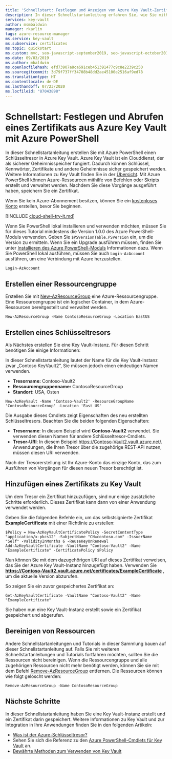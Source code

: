 ```yaml
---
title: 'Schnellstart: Festlegen und Anzeigen von Azure Key Vault-Zertifikaten – Azure PowerShell'
description: In dieser Schnellstartanleitung erfahren Sie, wie Sie mithilfe von Azure PowerShell ein Zertifikat in Azure Key Vault festlegen und daraus abrufen.
services: key-vault
author: msmbaldwin
manager: rkarlin
tags: azure-resource-manager
ms.service: key-vault
ms.subservice: certificates
ms.topic: quickstart
ms.custom: mvc, seo-javascript-september2019, seo-javascript-october2019
ms.date: 09/03/2019
ms.author: mbaldwin
ms.openlocfilehash: efd73907a8ca691ceb451391477c9c8e2239c250
ms.sourcegitcommit: 3d79f737ff34708b48dd2ae45100e2516af9ed78
ms.translationtype: HT
ms.contentlocale: de-DE
ms.lasthandoff: 07/23/2020
ms.locfileid: "87043898"
---
```

# <a name="quickstart-set-and-retrieve-a-certificate-from-azure-key-vault-using-azure-powershell"></a>Schnellstart: Festlegen und Abrufen eines Zertifikats aus Azure Key Vault mit Azure PowerShell

In dieser Schnellstartanleitung erstellen Sie mit Azure PowerShell einen Schlüsseltresor in Azure Key Vault. Azure Key Vault ist ein Clouddienst, der als sicherer Geheimnisspeicher fungiert. Dadurch können Schlüssel, Kennwörter, Zertifikate und andere Geheimnisse sicher gespeichert werden. Weitere Informationen zu Key Vault finden Sie in der [Übersicht](../general/overview.md). Mit Azure PowerShell können Azure-Ressourcen mithilfe von Befehlen oder Skripts erstellt und verwaltet werden. Nachdem Sie diese Vorgänge ausgeführt haben, speichern Sie ein Zertifikat.

Wenn Sie kein Azure-Abonnement besitzen, können Sie ein [kostenloses Konto](https://azure.microsoft.com/free/?WT.mc_id=A261C142F) erstellen, bevor Sie beginnen.


[!INCLUDE [cloud-shell-try-it.md](../../../includes/cloud-shell-try-it.md)]

Wenn Sie PowerShell lokal installieren und verwenden möchten, müssen Sie für dieses Tutorial mindestens die Version 1.0.0 des Azure PowerShell-Moduls verwenden. Geben Sie `$PSVersionTable.PSVersion` ein, um die Version zu ermitteln. Wenn Sie ein Upgrade ausführen müssen, finden Sie unter [Installieren des Azure PowerShell-Moduls](/powershell/azure/install-az-ps) Informationen dazu. Wenn Sie PowerShell lokal ausführen, müssen Sie auch `Login-AzAccount` ausführen, um eine Verbindung mit Azure herzustellen.

```azurepowershell-interactive
Login-AzAccount
```

## <a name="create-a-resource-group"></a>Erstellen einer Ressourcengruppe

Erstellen Sie mit [New-AzResourceGroup](/powershell/module/az.resources/new-azresourcegroup) eine Azure-Ressourcengruppe. Eine Ressourcengruppe ist ein logischer Container, in dem Azure-Ressourcen bereitgestellt und verwaltet werden. 

```azurepowershell-interactive
New-AzResourceGroup -Name ContosoResourceGroup -Location EastUS
```

## <a name="create-a-key-vault"></a>Erstellen eines Schlüsseltresors

Als Nächstes erstellen Sie eine Key Vault-Instanz. Für diesen Schritt benötigen Sie einige Informationen:

In dieser Schnellstartanleitung lautet der Name für die Key Vault-Instanz zwar „Contoso KeyVault2“, Sie müssen jedoch einen eindeutigen Namen verwenden.

- **Tresorname:** Contoso-Vault2
- **Ressourcengruppenname:** ContosoResourceGroup
- **Standort:** USA, Osten

```azurepowershell-interactive
New-AzKeyVault -Name 'Contoso-Vault2' -ResourceGroupName 'ContosoResourceGroup' -Location 'East US'
```

Die Ausgabe dieses Cmdlets zeigt Eigenschaften des neu erstellten Schlüsseltresors. Beachten Sie die beiden folgenden Eigenschaften:

* **Tresorname**: In diesem Beispiel wird **Contoso-Vault2** verwendet. Sie verwenden diesen Namen für andere Schlüsseltresor-Cmdlets.
* **Tresor-URI**: In diesem Beispiel https://Contoso-Vault2.vault.azure.net/. Anwendungen, die Ihren Tresor über die zugehörige REST-API nutzen, müssen diesen URI verwenden.

Nach der Tresorerstellung ist Ihr Azure-Konto das einzige Konto, das zum Ausführen von Vorgängen für diesen neuen Tresor berechtigt ist.

## <a name="add-a-certificate-to-key-vault"></a>Hinzufügen eines Zertifikats zu Key Vault

Um dem Tresor ein Zertifikat hinzuzufügen, sind nur einige zusätzliche Schritte erforderlich. Dieses Zertifikat kann dann von einer Anwendung verwendet werden. 

Geben Sie die folgenden Befehle ein, um das selbstsignierte Zertifikat **ExampleCertificate** mit einer Richtlinie zu erstellen:

```azurepowershell-interactive
$Policy = New-AzKeyVaultCertificatePolicy -SecretContentType "application/x-pkcs12" -SubjectName "CN=contoso.com" -IssuerName "Self" -ValidityInMonths 6 -ReuseKeyOnRenewal
Add-AzKeyVaultCertificate -VaultName "Contoso-Vault2" -Name "ExampleCertificate" -CertificatePolicy $Policy
```

Nun können Sie mit dem dazugehörigen URI auf dieses Zertifikat verweisen, das Sie der Azure Key Vault-Instanz hinzugefügt haben. Verwenden Sie **https://Contoso-Vault2.vault.azure.net/certificates/ExampleCertificate** , um die aktuelle Version abzurufen. 

So zeigen Sie ein zuvor gespeichertes Zertifikat an:

```azurepowershell-interactive
Get-AzKeyVaultCertificate -VaultName "Contoso-Vault2" -Name "ExampleCertificate"
```

Sie haben nun eine Key Vault-Instanz erstellt sowie ein Zertifikat gespeichert und abgerufen.

## <a name="clean-up-resources"></a>Bereinigen von Ressourcen

Andere Schnellstartanleitungen und Tutorials in dieser Sammlung bauen auf dieser Schnellstartanleitung auf. Falls Sie mit weiteren Schnellstartanleitungen und Tutorials fortfahren möchten, sollten Sie die Ressourcen nicht bereinigen.
Wenn die Ressourcengruppe und alle zugehörigen Ressourcen nicht mehr benötigt werden, können Sie sie mit dem Befehl [Remove-AzResourceGroup](/powershell/module/az.resources/remove-azresourcegroup) entfernen. Die Ressourcen können wie folgt gelöscht werden:

```azurepowershell-interactive
Remove-AzResourceGroup -Name ContosoResourceGroup
```

## <a name="next-steps"></a>Nächste Schritte

In dieser Schnellstartanleitung haben Sie eine Key Vault-Instanz erstellt und ein Zertifikat darin gespeichert. Weitere Informationen zu Key Vault und zur Integration in Ihre Anwendungen finden Sie in den folgenden Artikeln:

- [Was ist der Azure-Schlüsseltresor?](../general/overview.md)
- Sehen Sie sich die Referenz zu den [Azure PowerShell-Cmdlets für Key Vault](/powershell/module/az.keyvault/) an.
- [Bewährte Methoden zum Verwenden von Key Vault](../general/best-practices.md)
